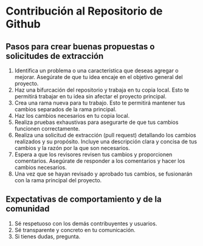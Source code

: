 # Contribución al Repositorio de Github
## Pasos para crear buenas propuestas o solicitudes de extracción
1. Identifica un problema o una característica que deseas agregar o mejorar. Asegúrate de que tu idea encaje en el objetivo general del proyecto.
2. Haz una bifurcación del repositorio y trabaja en tu copia local. Esto te permitirá trabajar en tu idea sin afectar el proyecto principal.
3. Crea una rama nueva para tu trabajo. Esto te permitirá mantener tus cambios separados de la rama principal.
4. Haz los cambios necesarios en tu copia local.
5. Realiza pruebas exhaustivas para asegurarte de que tus cambios funcionen correctamente.
6. Realiza una solicitud de extracción (pull request) detallando los cambios realizados y su propósito. Incluye una descripción clara y concisa de tus cambios y la razón por la que son necesarios.
7. Espera a que los revisores revisen tus cambios y proporcionen comentarios. Asegúrate de responder a los comentarios y hacer los cambios necesarios.
8. Una vez que se hayan revisado y aprobado tus cambios, se fusionarán con la rama principal del proyecto.
## Expectativas de comportamiento y de la comunidad
1. Sé respetuoso con los demás contribuyentes y usuarios.
2. Sé transparente y concreto en tu comunicación.
3. Si tienes dudas, pregunta. 

